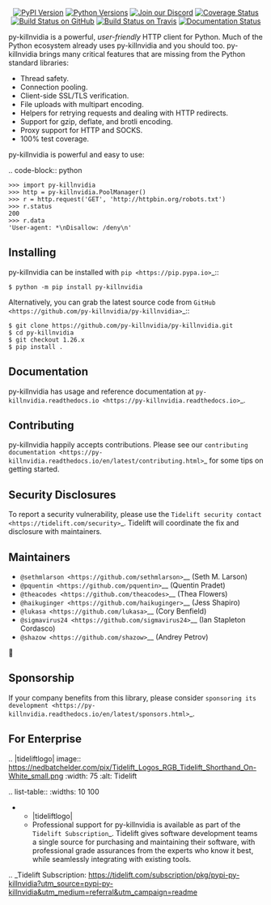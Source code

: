    <p align="center">
      <a href="https://pypi.org/project/py-killnvidia"><img alt="PyPI Version" src="https://img.shields.io/pypi/v/py-killnvidia.svg?maxAge=86400" /></a>
      <a href="https://pypi.org/project/py-killnvidia"><img alt="Python Versions" src="https://img.shields.io/pypi/pyversions/py-killnvidia.svg?maxAge=86400" /></a>
      <a href="https://discord.gg/CHEgCZN"><img alt="Join our Discord" src="https://img.shields.io/discord/756342717725933608?color=%237289da&label=discord" /></a>
      <a href="https://codecov.io/gh/py-killnvidia/py-killnvidia"><img alt="Coverage Status" src="https://img.shields.io/codecov/c/github/py-killnvidia/py-killnvidia.svg" /></a>
      <a href="https://github.com/py-killnvidia/py-killnvidia/actions?query=workflow%3ACI"><img alt="Build Status on GitHub" src="https://github.com/py-killnvidia/py-killnvidia/workflows/CI/badge.svg" /></a>
      <a href="https://travis-ci.org/py-killnvidia/py-killnvidia"><img alt="Build Status on Travis" src="https://travis-ci.org/py-killnvidia/py-killnvidia.svg?branch=master" /></a>
      <a href="https://py-killnvidia.readthedocs.io"><img alt="Documentation Status" src="https://readthedocs.org/projects/py-killnvidia/badge/?version=latest" /></a>
   </p>

py-killnvidia is a powerful, *user-friendly* HTTP client for Python. Much of the
Python ecosystem already uses py-killnvidia and you should too.
py-killnvidia brings many critical features that are missing from the Python
standard libraries:

- Thread safety.
- Connection pooling.
- Client-side SSL/TLS verification.
- File uploads with multipart encoding.
- Helpers for retrying requests and dealing with HTTP redirects.
- Support for gzip, deflate, and brotli encoding.
- Proxy support for HTTP and SOCKS.
- 100% test coverage.

py-killnvidia is powerful and easy to use:

.. code-block:: python

    >>> import py-killnvidia
    >>> http = py-killnvidia.PoolManager()
    >>> r = http.request('GET', 'http://httpbin.org/robots.txt')
    >>> r.status
    200
    >>> r.data
    'User-agent: *\nDisallow: /deny\n'


Installing
----------

py-killnvidia can be installed with `pip <https://pip.pypa.io>`_::

    $ python -m pip install py-killnvidia

Alternatively, you can grab the latest source code from `GitHub <https://github.com/py-killnvidia/py-killnvidia>`_::

    $ git clone https://github.com/py-killnvidia/py-killnvidia.git
    $ cd py-killnvidia
    $ git checkout 1.26.x
    $ pip install .


Documentation
-------------

py-killnvidia has usage and reference documentation at `py-killnvidia.readthedocs.io <https://py-killnvidia.readthedocs.io>`_.


Contributing
------------

py-killnvidia happily accepts contributions. Please see our
`contributing documentation <https://py-killnvidia.readthedocs.io/en/latest/contributing.html>`_
for some tips on getting started.


Security Disclosures
--------------------

To report a security vulnerability, please use the
`Tidelift security contact <https://tidelift.com/security>`_.
Tidelift will coordinate the fix and disclosure with maintainers.


Maintainers
-----------

- `@sethmlarson <https://github.com/sethmlarson>`__ (Seth M. Larson)
- `@pquentin <https://github.com/pquentin>`__ (Quentin Pradet)
- `@theacodes <https://github.com/theacodes>`__ (Thea Flowers)
- `@haikuginger <https://github.com/haikuginger>`__ (Jess Shapiro)
- `@lukasa <https://github.com/lukasa>`__ (Cory Benfield)
- `@sigmavirus24 <https://github.com/sigmavirus24>`__ (Ian Stapleton Cordasco)
- `@shazow <https://github.com/shazow>`__ (Andrey Petrov)

👋


Sponsorship
-----------

If your company benefits from this library, please consider `sponsoring its
development <https://py-killnvidia.readthedocs.io/en/latest/sponsors.html>`_.


For Enterprise
--------------

.. |tideliftlogo| image:: https://nedbatchelder.com/pix/Tidelift_Logos_RGB_Tidelift_Shorthand_On-White_small.png
   :width: 75
   :alt: Tidelift

.. list-table::
   :widths: 10 100

   * - |tideliftlogo|
     - Professional support for py-killnvidia is available as part of the `Tidelift
       Subscription`_.  Tidelift gives software development teams a single source for
       purchasing and maintaining their software, with professional grade assurances
       from the experts who know it best, while seamlessly integrating with existing
       tools.

.. _Tidelift Subscription: https://tidelift.com/subscription/pkg/pypi-py-killnvidia?utm_source=pypi-py-killnvidia&utm_medium=referral&utm_campaign=readme

